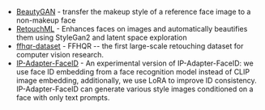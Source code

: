 - [BeautyGAN](https://github.com/Honlan/BeautyGAN) - transfer the makeup style of a reference face image to a non-makeup face
- [RetouchML](https://github.com/ju-leon/RetouchML) - Enhances faces on images and automatically beautifies them using StyleGan2 and latent space exploration
- [ffhqr-dataset](https://github.com/skylab-tech/ffhqr-dataset) - FFHQR -- the first large-scale retouching dataset for computer vision research.
- [IP-Adapter-FaceID](https://huggingface.co/h94/IP-Adapter-FaceID) - An experimental version of IP-Adapter-FaceID: we use face ID embedding from a face recognition model instead of CLIP image embedding, additionally, we use LoRA to improve ID consistency. IP-Adapter-FaceID can generate various style images conditioned on a face with only text prompts.
